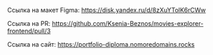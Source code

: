 Ссылка на макет Figma:
https://disk.yandex.ru/d/8zXuYTolK6rCWw


Ссылка на PR:
https://github.com/Ksenia-Beznos/movies-explorer-frontend/pull/3

Ссылка на сайт:
https://portfolio-diploma.nomoredomains.rocks